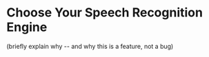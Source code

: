 # Choose Your Speech Recognition Engine

 (briefly explain why -- and why this is a feature, not a bug)